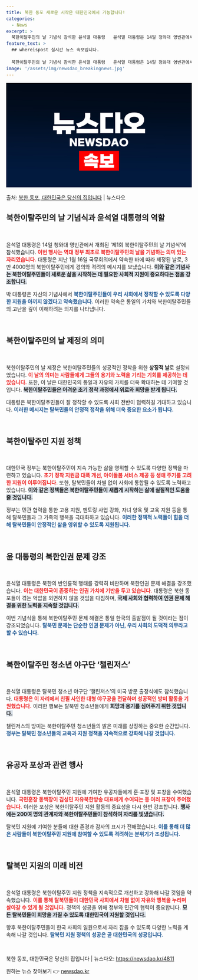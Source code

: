```yaml
---
title: 북한 동포 새로운 시작은 대한민국에서 가능합니다!
categories:
  - News
excerpt: >
  북한이탈주민의 날 기념식 참석한 윤석열 대통령   윤석열 대통령은 14일 청와대 영빈관에서 개최된 ‘제1회 …
feature_text: >
  ## whereispost 실시간 뉴스 속보입니다.

  북한이탈주민의 날 기념식 참석한 윤석열 대통령   윤석열 대통령은 14일 청와대 영빈관에서 개최된 ‘제1회 …
image: '/assets/img/newsdao_breakingnews.jpg'
---
```


![뉴스다오 속보](/assets/img/newsdao_breakingnews.jpg)

<p>출처: <a href="https://newsdao.kr/4811" rel="dofollow">북한 동포, 대한민국은 당신의 집입니다</a> | 뉴스다오</p>

<h2 data-ke-size="size26">북한이탈주민의 날 기념식과 윤석열 대통령의 역할</h2>

<p data-ke-size="size16">&nbsp;</p>

윤석열 대통령은 14일 청와대 영빈관에서 개최된 ‘제1회 북한이탈주민의 날 기념식’에 참석했습니다. <b><span style="color: #ee2323;">이번 행사는 역대 정부 최초로 북한이탈주민의 날을 기념하는 의미 있는 자리였습니다.</span></b> 대통령은 지난 1월 16일 국무회의에서 약속한 바에 따라 제정된 날로, 3만 4000명의 북한이탈주민에게 경의와 격려의 메시지를 보냈습니다. <b><span style="background-color: #21538527;">이와 같은 기념사는 북한이탈주민들이 새로운 삶을 시작하는 데 필요한 사회적 지원이 중요하다는 점을 강조합니다.</span></b>

박 대통령은 자신의 기념사에서 <b><span style="color: #1a5490;">북한이탈주민들이 우리 사회에서 정착할 수 있도록 다양한 지원을 아끼지 않겠다고 약속했습니다.</span></b> 이러한 약속은 통일의 가치와 북한이탈주민들의 고난을 깊이 이해하려는 의지를 나타냅니다. 

<p data-ke-size="size16">&nbsp;</p>

<h2 data-ke-size="size26">북한이탈주민의 날 제정의 의미</h2>

<p data-ke-size="size16">&nbsp;</p>

북한이탈주민의 날 제정은 북한이탈주민들의 성공적인 정착을 위한 **상징적 날**로 설정되었습니다. <b><span style="color: #ee2323;">이 날의 의미는 사람들에게 그들의 용기와 노력을 기리는 기회를 제공하는 데 있습니다.</span></b> 또한, 이 날은 대한민국의 통일과 자유의 가치를 더욱 확대하는 데 기여할 것입니다. <b><span style="background-color: #21538527;">북한이탈주민들은 어려운 초기 정착 과정에서 위로와 희망을 받게 됩니다.</span></b>

대통령은 북한이탈주민들이 잘 정착할 수 있도록 사회 전반이 협력하길 기대하고 있습니다. <b><span style="color: #1a5490;">이러한 메시지는 탈북민들의 안정적 정착을 위해 더욱 중요한 요소가 됩니다.</span></b>

<p data-ke-size="size16">&nbsp;</p>

<h2 data-ke-size="size26">북한이탈주민 지원 정책</h2>

<p data-ke-size="size16">&nbsp;</p>

대한민국 정부는 북한이탈주민이 지속 가능한 삶을 영위할 수 있도록 다양한 정책을 마련하고 있습니다. <b><span style="color: #ee2323;">초기 정착 지원금 대폭 개선, 아이돌봄 서비스 제공 등 생애 주기를 고려한 지원이 이루어집니다.</span></b> 또한, 탈북민들이 차별 없이 사회에 통합될 수 있도록 노력하고 있습니다. <b><span style="background-color: #21538527;">이와 같은 정책들은 북한이탈주민들이 새롭게 시작하는 삶에 실질적인 도움을 줄 것입니다.</span></b>

정부는 민관 협력을 통한 고용 지원, 멘토링 사업 강화, 자녀 양육 및 교육 지원 등을 통해 탈북민들과 그 가족의 행복을 극대화하고 있습니다. <b><span style="color: #1a5490;">이러한 정책적 노력들이 힘을 더해 탈북민들이 안정적인 삶을 영위할 수 있도록 지원됩니다.</span></b>

<p data-ke-size="size16">&nbsp;</p>

<h2 data-ke-size="size26">윤 대통령의 북한인권 문제 강조</h2>

<p data-ke-size="size16">&nbsp;</p>

윤석열 대통령은 북한의 반인륜적 행태를 강력히 비판하며 북한인권 문제 해결을 강조했습니다. <b><span style="color: #ee2323;">이는 대한민국이 존중하는 인권 가치에 기반을 두고 있습니다.</span></b> 대통령은 북한 동포들이 겪는 억압을 외면하지 않을 것임을 다짐하며, <b><span style="background-color: #21538527;">국제 사회와 협력하여 인권 문제 해결을 위한 노력을 지속할 것입니다.</span></b>

이번 기념식을 통해 북한이탈주민 문제 해결은 통일 한국의 출발점이 될 것이라는 점이 강조되었습니다. <b><span style="color: #1a5490;">탈북민 문제는 단순한 인권 문제가 아닌, 우리 사회의 도덕적 의무라고 할 수 있습니다.</span></b>

<p data-ke-size="size16">&nbsp;</p>

<h2 data-ke-size="size26">북한이탈주민 청소년 야구단 ‘챌린저스’</h2>

<p data-ke-size="size16">&nbsp;</p>

윤석열 대통령은 탈북민 청소년 야구단 ‘챌린저스’의 미국 방문 출정식에도 참석했습니다. <b><span style="color: #ee2323;">대통령은 이 자리에서 친필 사인한 대형 야구공을 전달하며 성공적인 방미 활동을 기원했습니다.</span></b> 이러한 행보는 탈북민 청소년들에게 <b><span style="background-color: #21538527;">희망과 용기를 심어주기 위한 것입니다.</span></b>

챌린저스의 방미는 북한이탈주민 청소년들의 밝은 미래를 상징하는 중요한 순간입니다. <b><span style="color: #1a5490;">정부는 탈북민 청소년들의 교육과 지원 정책을 지속적으로 강화해 나갈 것입니다.</span></b>

<p data-ke-size="size16">&nbsp;</p>

<h2 data-ke-size="size26">유공자 포상과 관련 행사</h2>

<p data-ke-size="size16">&nbsp;</p>

윤석열 대통령은 북한이탈주민 지원에 기여한 유공자들에게 훈·포장 및 표창을 수여했습니다. <b><span style="color: #ee2323;">국민훈장 동백장이 김성민 자유북한방송 대표에게 수여되는 등 여러 표창이 주어졌습니다.</span></b> 이러한 포상은 북한이탈주민 지원 활동의 중요성을 다시 한번 강조합니다. <b><span style="background-color: #21538527;">행사에는 200여 명의 관계자와 북한이탈주민들이 참석하여 자리를 빛냈습니다.</span></b>

탈북민 지원에 기여한 분들에 대한 존경과 감사의 표시가 전해졌습니다. <b><span style="color: #1a5490;">이를 통해 더 많은 사람들이 북한이탈주민 지원에 참여할 수 있도록 격려하는 분위기가 조성됩니다.</span></b>

<p data-ke-size="size16">&nbsp;</p>

<h2 data-ke-size="size26">탈북민 지원의 미래 비전</h2>

<p data-ke-size="size16">&nbsp;</p>

윤석열 대통령은 북한이탈주민 지원 정책을 지속적으로 개선하고 강화해 나갈 것임을 약속했습니다. <b><span style="color: #ee2323;">이를 통해 탈북민들이 대한민국 사회에서 차별 없이 자유와 행복을 누리며 살아갈 수 있게 될 것입니다.</span></b> 정책의 성공을 위해 정부와 민간의 협력이 중요합니다. <b><span style="background-color: #21538527;">모든 탈북민들이 희망을 가질 수 있도록 대한민국이 지원할 것입니다.</span></b>

향후 북한이탈주민들이 한국 사회의 일원으로서 자리 잡을 수 있도록 다양한 노력을 계속해 나갈 것입니다. <b><span style="color: #1a5490;">탈북민 지원 정책의 성공은 곧 대한민국의 성공입니다.</span></b>

<p data-ke-size="size16">&nbsp;</p>

북한 동포, 대한민국은 당신의 집입니다 | 뉴스다오: https://newsdao.kr/4811 

원하는 뉴스 찾아보기 👉 <a href="https://newsdao.kr" rel="dofollow">newsdao.kr</a>


